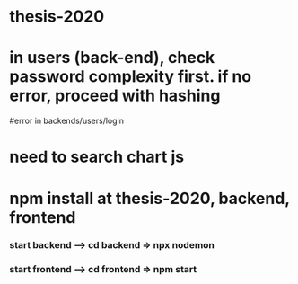 # thesis-2020

# in users (back-end), check password complexity first. if no error, proceed with hashing 
#error in backends/users/login
# need to search chart js
# npm install at thesis-2020, backend, frontend
### start backend --> cd backend => npx nodemon
### start frontend --> cd frontend => npm start
